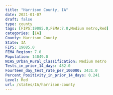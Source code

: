 ```yaml
---
title: "Harrison County, IA"
date: 2021-01-07
draft: false
type: county
tags: [FIPS:19085.0,FEMA:7.0,Medium metro,Red]
categories: [IA]
County: Harrison County
State: IA
FIPS: 19085.0
FEMA_Region: 7.0
Population: 14049.0
NCHS_Urban_Rural_Classification: Medium metro
Tests_in_prior_14_days: 482.0
Fourteen_day_test_rate_per_100000: 3431.0
Percent_Positivity_in_prior_14_days: 0.241
Level: Red
url: /states/IA/harrison-county
---
```



